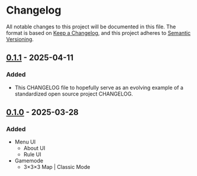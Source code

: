 # Changelog

All notable changes to this project will be documented in this file.
The format is based on [Keep a Changelog](https://keepachangelog.com/en/1.1.0/), and this project adheres to [Semantic Versioning](https://semver.org/spec/v2.0.0.html).

## [0.1.1] - 2025-04-11

### Added

- This CHANGELOG file to hopefully serve as an evolving example of a standardized open source project CHANGELOG.

## [0.1.0] - 2025-03-28

### Added

- Menu UI
  - About UI
  - Rule UI
- Gamemode
  - 3×3×3 Map | Classic Mode

[0.1.1]: https://github.com/ThatShark/3D-Tic-Tac-Toe/compare/v0.1.1...v0.1.0
[0.1.0]: https://github.com/ThatShark/3D-Tic-Tac-Toe/compare/v0.1.0...v0.0.0